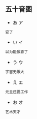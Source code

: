 #

## 五十音图

- あ ア

```md
安了
```

- い イ

```md
以为能依靠了
```

- う ウ

```md
宇宙无限大
```

- え エ

```md
元旦还要工作
```

- お オ

```md
艺术天才
```
